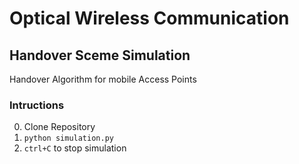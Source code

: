 # Optical Wireless Communication 
## Handover Sceme Simulation
Handover Algorithm for mobile Access Points

### Intructions
0. Clone Repository
1. `python simulation.py`
2. `ctrl+C` to stop simulation
